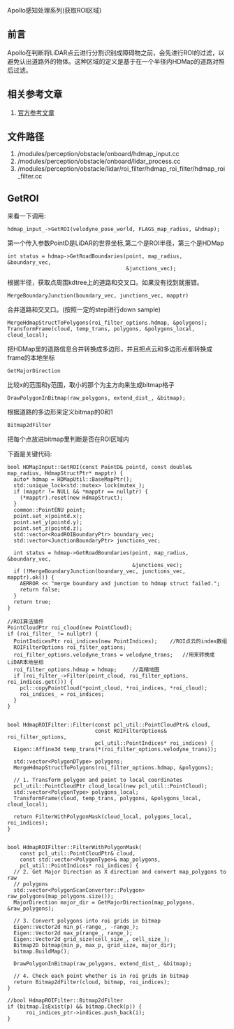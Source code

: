Apollo感知处理系列(获取ROI区域)

## 前言
Apollo在判断将LiDAR点云进行分割识别成障碍物之前，会先进行ROI的过滤，以避免认出道路外的物体。这种区域的定义是基于在一个半径内HDMap的道路对照后过滤。

## 相关参考文章
1. [官方参考文章](ref1)

## 文件路径
1. /modules/perception/obstacle/onboard/hdmap_input.cc
2. /modules/perception/obstacle/onboard/lidar_process.cc
3. /modules/perception/obstacle/lidar/roi_filter/hdmap_roi_filter/hdmap_roi_filter.cc

## GetROI
来看一下调用:
```
hdmap_input_->GetROI(velodyne_pose_world, FLAGS_map_radius, &hdmap);
```
第一个传入参数PointD是LiDAR的世界坐标,第二个是ROI半径，第三个是HDMap

```
int status = hdmap->GetRoadBoundaries(point, map_radius, &boundary_vec,
                                      &junctions_vec);
```
根据半径，获取点周围kdtree上的道路和交叉口。如果没有找到就报错。
```
MergeBoundaryJunction(boundary_vec, junctions_vec, mapptr)
```
合并道路和交叉口。(按照一定的step进行down sample)
```
MergeHdmapStructToPolygons(roi_filter_options.hdmap, &polygons);
TransformFrame(cloud, temp_trans, polygons, &polygons_local, cloud_local);
```
把HDMap里的道路信息合并转换成多边形，并且把点云和多边形点都转换成frame的本地坐标
```
GetMajorDirection
```
比较x的范围和y范围，取小的那个为主方向来生成bitmap格子
```
DrawPolygonInBitmap(raw_polygons, extend_dist_, &bitmap);
```
根据道路的多边形来定义bitmap的0和1
```
Bitmap2dFilter
```
把每个点放进bitmap里判断是否在ROI区域内

下面是关键代码:
```
bool HDMapInput::GetROI(const PointD& pointd, const double& map_radius, HdmapStructPtr* mapptr) {
  auto* hdmap = HDMapUtil::BaseMapPtr();
  std::unique_lock<std::mutex> lock(mutex_);
  if (mapptr != NULL && *mapptr == nullptr) {
    (*mapptr).reset(new HdmapStruct);
  }
  common::PointENU point;
  point.set_x(pointd.x);
  point.set_y(pointd.y);
  point.set_z(pointd.z);
  std::vector<RoadROIBoundaryPtr> boundary_vec;
  std::vector<JunctionBoundaryPtr> junctions_vec;

  int status = hdmap->GetRoadBoundaries(point, map_radius, &boundary_vec,
                                        &junctions_vec);
  if (!MergeBoundaryJunction(boundary_vec, junctions_vec, mapptr).ok()) {
    AERROR << "merge boundary and junction to hdmap struct failed.";
    return false;
  }
  return true;
}

//ROI算法插件
PointCloudPtr roi_cloud(new PointCloud);
if (roi_filter_ != nullptr) {
  PointIndicesPtr roi_indices(new PointIndices);    //ROI点云的index数组
  ROIFilterOptions roi_filter_options;
  roi_filter_options.velodyne_trans = velodyne_trans;   //用来转换成LiDAR本地坐标
  roi_filter_options.hdmap = hdmap;     //高精地图
  if (roi_filter_->Filter(point_cloud, roi_filter_options, roi_indices.get())) {
    pcl::copyPointCloud(*point_cloud, *roi_indices, *roi_cloud);
    roi_indices_ = roi_indices;
  }
}


bool HdmapROIFilter::Filter(const pcl_util::PointCloudPtr& cloud,
                            const ROIFilterOptions& roi_filter_options,
                            pcl_util::PointIndices* roi_indices) {
  Eigen::Affine3d temp_trans(*(roi_filter_options.velodyne_trans));

  std::vector<PolygonDType> polygons;
  MergeHdmapStructToPolygons(roi_filter_options.hdmap, &polygons);

  // 1. Transform polygon and point to local coordinates
  pcl_util::PointCloudPtr cloud_local(new pcl_util::PointCloud);
  std::vector<PolygonType> polygons_local;
  TransformFrame(cloud, temp_trans, polygons, &polygons_local, cloud_local);

  return FilterWithPolygonMask(cloud_local, polygons_local, roi_indices);
}


bool HdmapROIFilter::FilterWithPolygonMask(
    const pcl_util::PointCloudPtr& cloud,
    const std::vector<PolygonType>& map_polygons,
    pcl_util::PointIndices* roi_indices) {
  // 2. Get Major Direction as X direction and convert map_polygons to raw
  // polygons
  std::vector<PolygonScanConverter::Polygon> raw_polygons(map_polygons.size());
  MajorDirection major_dir = GetMajorDirection(map_polygons, &raw_polygons);

  // 3. Convert polygons into roi grids in bitmap
  Eigen::Vector2d min_p(-range_, -range_);
  Eigen::Vector2d max_p(range_, range_);
  Eigen::Vector2d grid_size(cell_size_, cell_size_);
  Bitmap2D bitmap(min_p, max_p, grid_size, major_dir);
  bitmap.BuildMap();

  DrawPolygonInBitmap(raw_polygons, extend_dist_, &bitmap);

  // 4. Check each point whether is in roi grids in bitmap
  return Bitmap2dFilter(cloud, bitmap, roi_indices);
}

//bool HdmapROIFilter::Bitmap2dFilter
if (bitmap.IsExist(p) && bitmap.Check(p)) {
      roi_indices_ptr->indices.push_back(i);
}
```
[ref1]: https://github.com/ApolloAuto/apollo/blob/master/docs/specs/3d_obstacle_perception_cn.md "3D Obstacle Perception"

